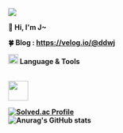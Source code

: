 <img src="https://user-images.githubusercontent.com/44609018/194487937-526234c6-4879-4f19-bccd-606efea1d313.png">

<b>👋 Hi, I'm J~<br>

<b>🍀 Blog<b>
: https://velog.io/@ddwj<br>

<img src="https://user-images.githubusercontent.com/44609018/193739010-5aae5bf8-d866-417a-8e7d-8d462dce5156.png" style="width:20px">  <b>Language & Tools<br><br>

<img src="https://cdn.jsdelivr.net/gh/devicons/devicon/icons/typescript/typescript-original.svg" style="width:40px; height:40px;" />
          
          
[![Solved.ac Profile](http://mazassumnida.wtf/api/generate_badge?boj=wjdgns5131)](https://solved.ac/wjdgns5131)<br>
![Anurag's GitHub stats](https://github-readme-stats.vercel.app/api?username=JHKIMS&show_icons=true&theme=algolia)
